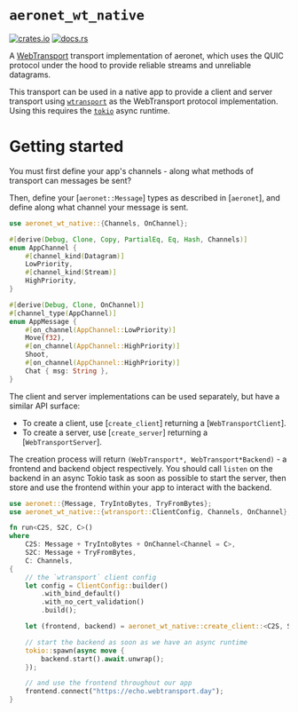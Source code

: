 # `aeronet_wt_native`

[![crates.io](https://img.shields.io/crates/v/aeronet_wt_native.svg)](https://crates.io/crates/aeronet_wt_native)
[![docs.rs](https://img.shields.io/docsrs/aeronet_wt_native)](https://docs.rs/aeronet_wt_native)

A [WebTransport](https://developer.chrome.com/en/articles/webtransport/) transport implementation of
aeronet, which uses the QUIC protocol under the hood to provide reliable streams and unreliable
datagrams.

This transport can be used in a native app to provide a client and server transport using
[`wtransport`](https://crates.io/crates/wtransport) as the WebTransport protocol implementation.
Using this requires the [`tokio`](https://crates.io/crates/tokio) async runtime.

# Getting started

You must first define your app's channels - along what methods of transport can messages be sent?

Then, define your [`aeronet::Message`] types as described in [`aeronet`], and define along what
channel your message is sent.

```rust
use aeronet_wt_native::{Channels, OnChannel};

#[derive(Debug, Clone, Copy, PartialEq, Eq, Hash, Channels)]
enum AppChannel {
    #[channel_kind(Datagram)]
    LowPriority,
    #[channel_kind(Stream)]
    HighPriority,
}

#[derive(Debug, Clone, OnChannel)]
#[channel_type(AppChannel)]
enum AppMessage {
    #[on_channel(AppChannel::LowPriority)]
    Move(f32),
    #[on_channel(AppChannel::HighPriority)]
    Shoot,
    #[on_channel(AppChannel::HighPriority)]
    Chat { msg: String },
}
```

The client and server implementations can be used separately, but have a similar API surface:
* To create a client, use [`create_client`] returning a [`WebTransportClient`].
* To create a server, use [`create_server`] returning a [`WebTransportServer`].

The creation process will return `(WebTransport*, WebTransport*Backend)` - a frontend and backend
object respectively. You should call `listen` on the backend in an async Tokio task as soon as
possible to start the server, then store and use the frontend within your app to interact with the
backend.

```rust
use aeronet::{Message, TryIntoBytes, TryFromBytes};
use aeronet_wt_native::{wtransport::ClientConfig, Channels, OnChannel};

fn run<C2S, S2C, C>()
where
    C2S: Message + TryIntoBytes + OnChannel<Channel = C>,
    S2C: Message + TryFromBytes,
    C: Channels,
{
    // the `wtransport` client config
    let config = ClientConfig::builder()
        .with_bind_default()
        .with_no_cert_validation()
        .build();

    let (frontend, backend) = aeronet_wt_native::create_client::<C2S, S2C, C>(config);

    // start the backend as soon as we have an async runtime
    tokio::spawn(async move {
        backend.start().await.unwrap();
    });

    // and use the frontend throughout our app
    frontend.connect("https://echo.webtransport.day");
}
```
